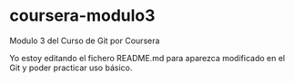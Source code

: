 # coursera-modulo3
Modulo 3 del Curso de Git por Coursera

Yo estoy editando el fichero README.md para aparezca modificado en el Git y poder practicar uso básico.

